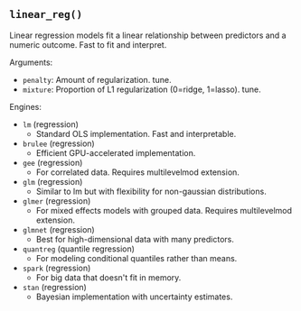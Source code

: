 ## `linear_reg()`

Linear regression models fit a linear relationship between predictors and a numeric outcome. Fast to fit and interpret.

Arguments:
* `penalty`: Amount of regularization. tune.
* `mixture`: Proportion of L1 regularization (0=ridge, 1=lasso). tune.

Engines:
* `lm` (regression)
  - Standard OLS implementation. Fast and interpretable.
* `brulee` (regression)
  - Efficient GPU-accelerated implementation.
* `gee` (regression)
  - For correlated data. Requires multilevelmod extension.
* `glm` (regression)
  - Similar to lm but with flexibility for non-gaussian distributions.
* `glmer` (regression)
  - For mixed effects models with grouped data. Requires multilevelmod extension.
* `glmnet` (regression)
  - Best for high-dimensional data with many predictors.
* `quantreg` (quantile regression)
  - For modeling conditional quantiles rather than means.
* `spark` (regression)
  - For big data that doesn't fit in memory.
* `stan` (regression)
  - Bayesian implementation with uncertainty estimates.
